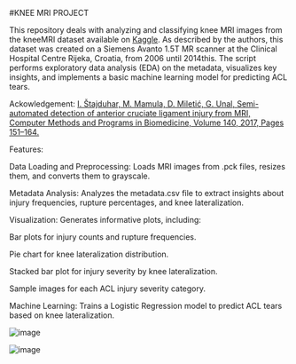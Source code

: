 #KNEE MRI PROJECT

This repository deals with analyzing and classifying knee MRI images from the  kneeMRI dataset available on [Kaggle](https://www.kaggle.com/datasets/sohaibanwaar1203/kneemridataset). As described by the authors, this dataset was created on a Siemens Avanto 1.5T MR scanner at the Clinical Hospital Centre Rijeka, Croatia, from 2006 until 2014this.  The script performs exploratory data analysis (EDA) on the metadata, visualizes key insights, and implements a basic machine learning model for predicting ACL tears.

Ackowledgement:
[I. Štajduhar, M. Mamula, D. Miletić, G. Unal, Semi-automated detection of anterior cruciate ligament injury from MRI, Computer Methods and Programs in Biomedicine, Volume 140, 2017, Pages 151–164.](https://www.sciencedirect.com/science/article/abs/pii/S0169260716305028)

Features:

Data Loading and Preprocessing: Loads MRI images from .pck files, resizes them, and converts them to grayscale.

Metadata Analysis: Analyzes the metadata.csv file to extract insights about injury frequencies, rupture percentages, and knee lateralization.

Visualization: Generates informative plots, including:

Bar plots for injury counts and rupture frequencies.

Pie chart for knee lateralization distribution.

Stacked bar plot for injury severity by knee lateralization.

Sample images for each ACL injury severity category.

Machine Learning: Trains a Logistic Regression model to predict ACL tears based on knee lateralization.

![image](https://github.com/user-attachments/assets/52055874-a00a-44bc-9418-2a3c2d6d2173)

![image](https://github.com/user-attachments/assets/a4fd4f27-934b-4c19-b3a7-8a317582a35f)
